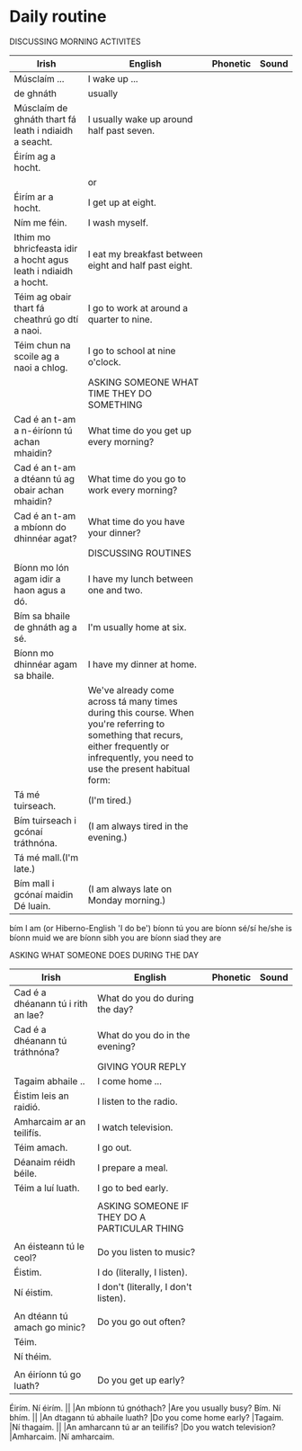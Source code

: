 # Daily routine

DISCUSSING MORNING ACTIVITES

|Irish|English|Phonetic|Sound|
|------|-------|--------|-----|
|Músclaím ... |I wake up ...
|de ghnáth |usually
|Músclaím de ghnáth thart fá leath i ndiaidh a seacht.|I usually wake up around half past seven.
|Éirím ag a hocht.
||or
|Éirím ar a hocht. |I get up at eight.
|Ním me féin. |I wash myself.
|Ithim mo bhricfeasta idir a hocht agus leath i ndiaidh a hocht.|I eat my breakfast between eight and half past eight.
|Téim ag obair thart fá cheathrú go dtí a naoi. |I go to work at around a quarter to nine.
|Téim chun na scoile ag a naoi a chlog. |I go to school at nine o'clock.
||ASKING SOMEONE WHAT TIME THEY DO SOMETHING
|Cad é an t-am a n-éiríonn tú achan mhaidin? |What time do you get up every morning?
|Cad é an t-am a dtéann tú ag obair achan mhaidin?|What time do you go to work every morning?
|Cad é an t-am a mbíonn do dhinnéar agat? |What time do you have your dinner?
||DISCUSSING ROUTINES
|Bíonn mo lón agam idir a haon agus a dó. |I have my lunch between one and two.
|Bím sa bhaile de ghnáth ag a sé. |I'm usually home at six.
|Bíonn mo dhinnéar agam sa bhaile. |I have my dinner at home.
||We've already come across tá many times during this course. When you're referring to something that recurs, either frequently or infrequently, you need to use the present habitual form:
|Tá mé tuirseach.	|(I'm tired.)
|Bím tuirseach i gcónaí tráthnóna.|(I am always tired in the evening.)
|Tá mé mall.(I'm late.)
|Bím mall i gcónaí maidin Dé luain.|(I am always late on Monday morning.)

bím	I am (or Hiberno-English 'I do be')
bíonn tú	you are
bíonn sé/sí	he/she is
bíonn muid	we are
bíonn sibh	you are
bíonn siad	they are


ASKING WHAT SOMEONE DOES DURING THE DAY

|Irish|English|Phonetic|Sound|
|------|-------|--------|-----|
|Cad é a dhéanann tú i rith an lae? |What do you do during the day?
|Cad é a dhéanann tú tráthnóna? |What do you do in the evening?
||GIVING YOUR REPLY
|Tagaim abhaile .. |I come home ...
|Éistim leis an raidió. |I listen to the radio.
|Amharcaim ar an teilifís. |I watch television.
|Téim amach. |I go out.
|Déanaim réidh béile. |I prepare a meal.
|Téim a luí luath. |I go to bed early.
||
||ASKING SOMEONE IF THEY DO A PARTICULAR THING
||
|An éisteann tú le ceol? |Do you listen to music?
|Éistim. |I do (literally, I listen).
|Ní éistim. |I don't (literally, I don't listen).
||
|An dtéann tú amach go minic? |Do you go out often?
|Téim.
|Ní théim.
||
|An éiríonn tú go luath? |Do you get up early?
Éirím.
Ní éirím.
||
|An mbíonn tú gnóthach? |Are you usually busy?
Bím.
Ní bhím.
||
|An dtagann tú abhaile luath? |Do you come home early?
|Tagaim.
|Ní thagaim.
||
|An amharcann tú ar an teilifís? |Do you watch television?
|Amharcaim.
|Ní amharcaim.